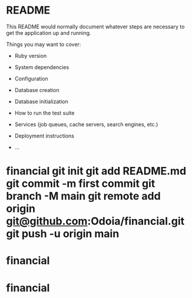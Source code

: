 # README

This README would normally document whatever steps are necessary to get the
application up and running.

Things you may want to cover:

* Ruby version

* System dependencies

* Configuration

* Database creation

* Database initialization

* How to run the test suite

* Services (job queues, cache servers, search engines, etc.)

* Deployment instructions

* ...
# financial git init git add README.md git commit -m first commit git branch -M main git remote add origin git@github.com:Odoia/financial.git git push -u origin main
# financial
# financial
